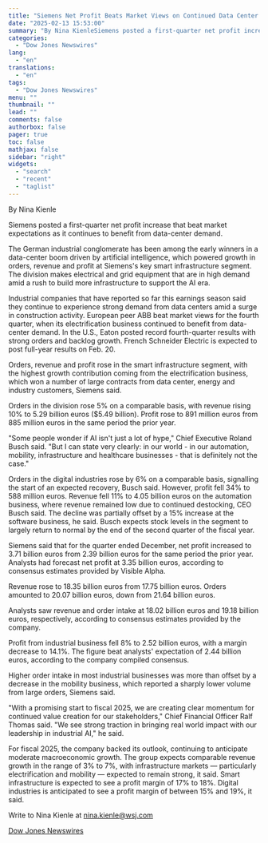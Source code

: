 ```yaml
---
title: "Siemens Net Profit Beats Market Views on Continued Data Center Demand — Update"
date: "2025-02-13 15:53:00"
summary: "By Nina KienleSiemens posted a first-quarter net profit increase that beat market expectations as it continues to benefit from data-center demand.The German industrial conglomerate has been among the early winners in a data-center boom driven by artificial intelligence, which powered growth in orders, revenue and profit at Siemens's key smart..."
categories:
  - "Dow Jones Newswires"
lang:
  - "en"
translations:
  - "en"
tags:
  - "Dow Jones Newswires"
menu: ""
thumbnail: ""
lead: ""
comments: false
authorbox: false
pager: true
toc: false
mathjax: false
sidebar: "right"
widgets:
  - "search"
  - "recent"
  - "taglist"
---
```


By Nina Kienle

Siemens posted a first-quarter net profit increase that beat market expectations as it continues to benefit from data-center demand.

The German industrial conglomerate has been among the early winners in a data-center boom driven by artificial intelligence, which powered growth in orders, revenue and profit at Siemens's key smart infrastructure segment. The division makes electrical and grid equipment that are in high demand amid a rush to build more infrastructure to support the AI era.

Industrial companies that have reported so far this earnings season said they continue to experience strong demand from data centers amid a surge in construction activity. European peer ABB beat market views for the fourth quarter, when its electrification business continued to benefit from data-center demand. In the U.S., Eaton posted record fourth-quarter results with strong orders and backlog growth. French Schneider Electric is expected to post full-year results on Feb. 20.

Orders, revenue and profit rose in the smart infrastructure segment, with the highest growth contribution coming from the electrification business, which won a number of large contracts from data center, energy and industry customers, Siemens said.

Orders in the division rose 5% on a comparable basis, with revenue rising 10% to 5.29 billion euros ($5.49 billion). Profit rose to 891 million euros from 885 million euros in the same period the prior year.

"Some people wonder if AI isn't just a lot of hype," Chief Executive Roland Busch said. "But I can state very clearly: in our world - in our automation, mobility, infrastructure and healthcare businesses - that is definitely not the case."

Orders in the digital industries rose by 6% on a comparable basis, signalling the start of an expected recovery, Busch said. However, profit fell 34% to 588 million euros. Revenue fell 11% to 4.05 billion euros on the automation business, where revenue remained low due to continued destocking, CEO Busch said. The decline was partially offset by a 15% increase at the software business, he said. Busch expects stock levels in the segment to largely return to normal by the end of the second quarter of the fiscal year.

Siemens said that for the quarter ended December, net profit increased to 3.71 billion euros from 2.39 billion euros for the same period the prior year. Analysts had forecast net profit at 3.35 billion euros, according to consensus estimates provided by Visible Alpha.

Revenue rose to 18.35 billion euros from 17.75 billion euros. Orders amounted to 20.07 billion euros, down from 21.64 billion euros.

Analysts saw revenue and order intake at 18.02 billion euros and 19.18 billion euros, respectively, according to consensus estimates provided by the company.

Profit from industrial business fell 8% to 2.52 billion euros, with a margin decrease to 14.1%. The figure beat analysts' expectation of 2.44 billion euros, according to the company compiled consensus.

Higher order intake in most industrial businesses was more than offset by a decrease in the mobility business, which reported a sharply lower volume from large orders, Siemens said.

"With a promising start to fiscal 2025, we are creating clear momentum for continued value creation for our stakeholders," Chief Financial Officer Ralf Thomas said. "We see strong traction in bringing real world impact with our leadership in industrial AI," he said.

For fiscal 2025, the company backed its outlook, continuing to anticipate moderate macroeconomic growth. The group expects comparable revenue growth in the range of 3% to 7%, with infrastructure markets — particularly electrification and mobility — expected to remain strong, it said. Smart infrastructure is expected to see a profit margin of 17% to 18%. Digital industries is anticipated to see a profit margin of between 15% and 19%, it said.

Write to Nina Kienle at nina.kienle@wsj.com

[Dow Jones Newswires](https://www.tradingview.com/news/DJN_DN20250213003800:0/)
